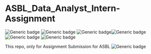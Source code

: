 # ASBL_Data_Analyst_Intern-Assignment
![Generic badge](https://img.shields.io/badge/Data-Visualisation:-green.svg) ![Generic badge](https://img.shields.io/badge/Python-V3:-blue.svg)
![Generic badge](https://img.shields.io/badge/Matplotlib:-green.svg)![Generic badge](https://img.shields.io/badge/Pandas:-blue.svg)![Generic badge](https://img.shields.io/badge/Scikit-learn:-green.svg)   ![Generic badge](https://img.shields.io/badge/Netflix:-blue.svg)



This repo, only for Assignment Submission  for ASBL
![Generic badge](https://img.shields.io/badge/Problem_Statement-:-blue.svg) 

